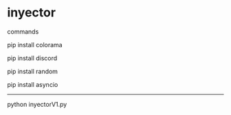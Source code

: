 # inyector
commands 

pip install colorama

pip install discord

pip install random

pip install asyncio
____________________

python inyectorV1.py
